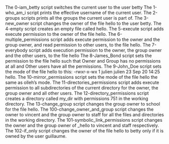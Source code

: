 The 0-iam_betty script switches the current user to the user betty
The 1-who_am_i script prints the effective username of the current user.
The 2-groups scripts prints all the groups the current user is part of.
The 3-new_owner script changes the owner of the file hello to the user betty.
The 4-empty script creates an empty file called hello.
The 5-execute script adds execute permission to the owner of the file hello.
The 6-multiple_permissions script adds execute permission to the owner and the group owner, and read permission to other users, to the file hello.
The 7-everybody script adds execution permission to the owner, the group owner and the other users, to the file hello
The 8-James_Bond script sets the permission to the file hello such that Owner and Group has no permissions at all and Other users have all the permissions.
The 9-John_Doe script sets the mode of the file hello to this: -rwxr-x-wx 1 julien julien 23 Sep 20 14:25 hello.
The 10-mirror_permissions script sets the mode of the file hello the same as olleh’s mode.
The 11-directories_permissions script adds execute permission to all subdirectories of the current directory for the owner, the group owner and all other users.
The 12-directory_permissions script creates a directory called my_dir with permissions 751 in the working directory.
The 13-change_group script changes the group owner to school for the file hello.
The 100-change_owner_and_group script changes the owner to vincent and the group owner to staff for all the files and directories in the working directory.
The 101-symbolic_link_permissions script changes the owner and the group owner of _hello to vincent and staff respectively.
The 102-if_only script changes the owner of the file hello to betty only if it is owned by the user guillaume.
